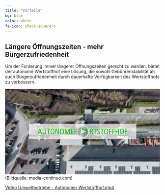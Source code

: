 ```yaml
---
title: "Vorteile"
bg: blue
color: white
fa-icon: check-square-o
---
```


## Längere Öffnungszeiten - mehr Bürgerzufriedenheit

Um der Forderung immer längerer Öffnungszeiten gerecht zu werden, bietet der autonome Wertstoffhof eine Lösung, die sowohl Gebührenstabilität als auch Bürgerzufriedenheit durch dauerhafte Verfügbarkeit des Wertstoffhofs zu verbessern.

[![Umweltbetriebe - Autonomer Wertstoffhof](img/20240119145212.png)](https://drive.google.com/file/d/1gevxmWaMJE0Kyz2AVImeIs8Tgq-52dWS/view)
(Bildquelle: media-continuo.com)

[Video Umweltbetriebe - Autonomer Wertstoffhof.mp4](https://drive.google.com/file/d/1gevxmWaMJE0Kyz2AVImeIs8Tgq-52dWS/view?usp=sharing)
